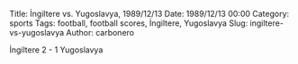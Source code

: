 Title: İngiltere vs. Yugoslavya, 1989/12/13
Date: 1989/12/13 00:00
Category: sports
Tags: football, football scores, İngiltere, Yugoslavya
Slug: ingiltere-vs-yugoslavya
Author: carbonero


İngiltere 2 - 1 Yugoslavya
